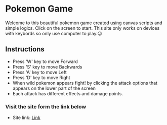 # Pokemon Game

Welcome to this beautiful pokemon game created using canvas scripts and simple logics. Click on the screen to start. This site only works on devices with keybords so only use computer to play.😉

## Instructions

- Press 'W' key to move Forward
- Press 'S' key to move Backwards
- Press 'A' key to move Left
- Press 'D' key to move Right
- When wild pokemon appears fight! by clicking the attack options that appears on the lower part of the screen
- Each attack has different effects and damage points.

### Visit the site form the link below

- Site link: [Link](https://yozan-pokemon-game.netlify.app/)
